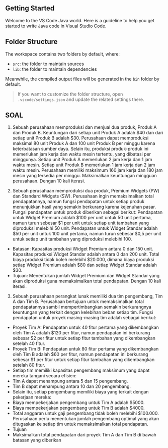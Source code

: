 ## Getting Started

Welcome to the VS Code Java world. Here is a guideline to help you get started to write Java code in Visual Studio Code.

## Folder Structure

The workspace contains two folders by default, where:

- `src`: the folder to maintain sources
- `lib`: the folder to maintain dependencies

Meanwhile, the compiled output files will be generated in the `bin` folder by default.

> If you want to customize the folder structure, open `.vscode/settings.json` and update the related settings there.

## SOAL

1. Sebuah perusahaan memproduksi dan menjual dua produk, Produk A dan Produk B. Keuntungan dari setiap unit Produk A adalah $40 dan dari setiap unit Produk B adalah $30. Perusahaan dapat memproduksi maksimal 80 unit Produk A dan 100 unit Produk B per minggu karena keterbatasan sumber daya. Selain itu, produksi produk-produk ini memerlukan jam kerja dan waktu mesin tertentu, yang dibatasi per minggunya.	Setiap unit Produk A memerlukan 2 jam kerja dan 1 jam waktu mesin. Setiap unit Produk B memerlukan 1 jam kerja dan 2 jam waktu mesin. Perusahaan memiliki maksimum 160 jam kerja dan 180 jam mesin yang tersedia per minggu. Maksimalkan keuntungan mingguan perusahaan. Dengan 10 kali iterasi.​



2. Sebuah perusahaan memproduksi dua produk, Premium Widgets (PW) dan Standard Widgets (SW). Perusahaan ingin memaksimalkan total pendapatannya, namun fungsi pendapatan untuk setiap produk menunjukkan hasil yang semakin berkurang karena kejenuhan pasar. Fungsi pendapatan untuk produk diberikan sebagai berikut: Pendapatan untuk Widget Premium adalah $100 per unit untuk 50 unit pertama, namun turun sebesar $1 per unit untuk setiap unit tambahan yang diproduksi melebihi 50 unit. Pendapatan untuk Widget Standar adalah $50 per unit untuk 100 unit pertama, namun turun sebesar $0,5 per unit untuk setiap unit tambahan yang diproduksi melebihi 100.​
* Batasan: Kapasitas produksi Widget Premium antara 0 dan 150 unit. Kapasitas produksi Widget Standar adalah antara 0 dan 200 unit. Total biaya produksi tidak boleh melebihi $20.000, dimana biaya produksi setiap Widget Premium adalah $80 dan setiap Widget Standar adalah $30.​
* Tujuan: Menentukan jumlah Widget Premium dan Widget Standar yang akan diproduksi guna memaksimalkan total pendapatan. Dengan 10 kali iterasi.​



3. Sebuah perusahaan perangkat lunak memiliki dua tim pengembang, Tim A dan Tim B. Perusahaan bertujuan untuk memaksimalkan total pendapatannya sambil mempertimbangkan semakin berkurangnya keuntungan yang terkait dengan kelebihan beban setiap tim. Fungsi pendapatan untuk proyek masing-masing tim adalah sebagai berikut:​
* Proyek Tim A: Pendapatan untuk 40 fitur pertama yang dikembangkan oleh Tim A adalah $120 per fitur, namun pendapatan ini berkurang sebesar $2 per fitur untuk setiap fitur tambahan yang dikembangkan setelah 40 fitur.​
* Proyek Tim B: Pendapatan untuk 80 fitur pertama yang dikembangkan oleh Tim B adalah $60 per fitur, namun pendapatan ini berkurang sebesar $1 per fitur untuk setiap fitur tambahan yang dikembangkan setelah 80 fitur.​
* Setiap tim memiliki kapasitas pengembang maksimum yang dapat mereka tangani secara efisien:​
* Tim A dapat menampung antara 5 dan 15 pengembang.​
* Tim B dapat menampung antara 10 dan 20 pengembang.​
* Selain itu, setiap pengembang memiliki biaya yang terkait dengan pekerjaan mereka:​
* Biaya mempekerjakan pengembang untuk Tim A adalah $5000.​
* Biaya mempekerjakan pengembang untuk Tim B adalah $4000.​
* Total anggaran untuk gaji pengembang tidak boleh melebihi $100.000. Perusahaan perlu menentukan jumlah pengembang optimal yang akan ditugaskan ke setiap tim untuk memaksimalkan total pendapatan.​
* Tujuan
* Maksimalkan total pendapatan dari proyek Tim A dan Tim B di bawah batasan yang diberikan

